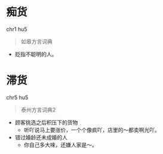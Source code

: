 # 痴货
chr1 hu5
> 如皋方言词典
- 贬指不聪明的人。


# 滞货
chr5 hu5
> 泰州方言词典2
- 顾客挑选之后积压下的货物
  - 听吖说马上要涨价，一个个像疯吖，店里的～都卖啊光吖。
- 错过婚龄还未成婚的人
  - 你自己多大唻，还嫌人家是～。